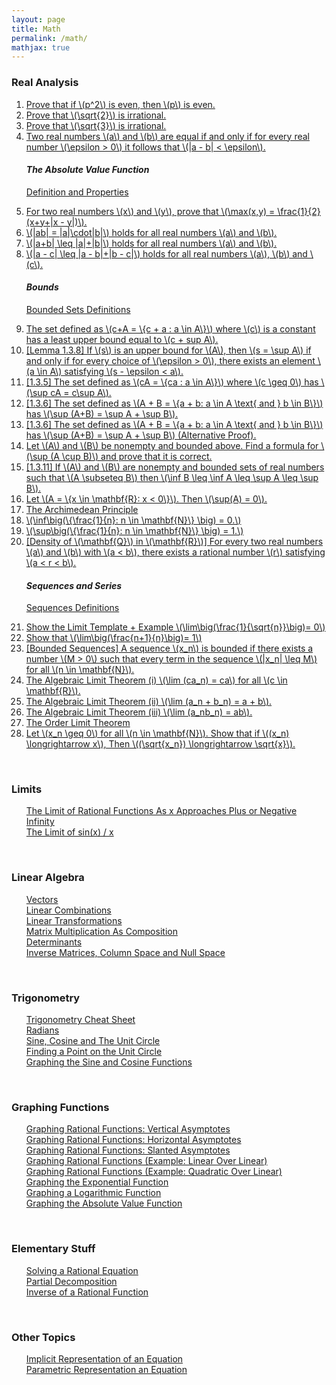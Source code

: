 ```yaml
---
layout: page
title: Math
permalink: /math/
mathjax: true
---
```


<!------------------------------------------------------------------->  
  <h3> Real Analysis </h3>
  <ol type="1">
    <li><a href="/jekyll/update/2024/05/14/analysis-psquared-even-then-p-even.html">
          Prove that if \(p^2\) is even, then \(p\) is even.
	</a></li>
    <li><a href="/jekyll/update/2024/05/01/analysis-square-root-two-irrational.html">
          Prove that \(\sqrt{2}\) is irrational.
    </a></li>
    <li><a href="/jekyll/update/2024/05/15/analysis-square-root-three-irrational.html">
          Prove that \(\sqrt{3}\) is irrational.
    </a></li>
	<!--
    <li><a href="/jekyll/update/2024/05/29/analysis-square-root-3-5-irrational.html">
          Prove that \(\sqrt{3} + \sqrt{5}\) is irrational.
    </a></li>
	-->
    <li><a href="/jekyll/update/2024/05/02/analysis-epsilon-proof-for-equal-real-numbers.html">
          Two real numbers \(a\) and \(b\) are equal if and only if for every real number \(\epsilon > 0\) it follows that \(|a - b| < \epsilon\).   
    </a></li>
<h4><i> The Absolute Value Function </i> </h4>
    <p><a href="/jekyll/update/2024/05/26/analysis-absolute-value-properties.html">
          Definition and Properties  
    </a></p>
    <li><a href="/jekyll/update/2024/05/13/analysis-absolute-value-max-x-y.html">
          For two real numbers \(x\) and \(y\), prove that \(\max(x,y) = \frac{1}{2}(x+y+|x - y|)\).   
    </a></li>
    <li><a href="/jekyll/update/2024/05/24/analysis-absolute-value-product.html">
          \(|ab| = |a|\cdot|b|\) holds for all real numbers \(a\) and \(b\).   
    </a></li>
    <li><a href="/jekyll/update/2024/05/25/analysis-absolute-value-triangle-inquality.html">
          \(|a+b| \leq |a|+|b|\) holds for all real numbers \(a\) and \(b\). 
    </a></li>
    <li><a href="/jekyll/update/2024/05/27/analysis-absolute-value-triangle-inquality-subtract.html">
          \(|a - c| \leq |a - b|+|b - c|\) holds for all real numbers \(a\), \(b\) and \(c\).   
    </a></li>
	<h4><i> Bounds </i></h4>
    <p><a href="/jekyll/update/2024/05/03/analysis-set-bounded.html">
          Bounded Sets Definitions
    </a></p>
    <li><a href="/jekyll/update/2024/05/04/analysis-least-upper-bound-constant.html">
          The set defined as \(c+A = \{c + a : a \in A\}\) where \(c\) is a constant has a least upper bound equal to \(c + sup A\).
    </a></li>
    <li><a href="/jekyll/update/2024/05/05/analysis-least-upper-bound-epsilon.html">
          [Lemma 1.3.8] If \(s\) is an upper bound for \(A\), then \(s = \sup A\) if and only if for every choice of \(\epsilon > 0\), there exists an element \(a \in A\) satisfying \(s - \epsilon < a\).
    </a></li>
    <li><a href="/jekyll/update/2024/05/06/analysis-least-upper-bound-multiply.html">
          [1.3.5] The set defined as \(cA = \{ca : a \in A\}\) where \(c \geq 0\) has \(\sup cA = c\sup A\).
    </a></li>
    <li><a href="/jekyll/update/2024/05/07/analysis-least-upper-bound-sum.html">
          [1.3.6] The set defined as \(A + B = \{a + b: a \in A \text{ and } b \in B\}\) has \(\sup (A+B) = \sup A + \sup B\).
    </a></li>
    <li><a href="/jekyll/update/2024/05/08/analysis-least-upper-bound-sum-alternative.html">
          [1.3.6] The set defined as \(A + B = \{a + b: a \in A \text{ and } b \in B\}\) has \(\sup (A+B) = \sup A + \sup B\) (Alternative Proof).
    </a></li>
    <li><a href="/jekyll/update/2024/05/09/analysis-least-upper-bound-union.html">
          Let \(A\) and \(B\) be nonempty and bounded above. Find a formula for \(\sup (A \cup B)\) and prove that it is correct.
    </a></li>
    <li><a href="/jekyll/update/2024/05/11/analysis-least-upper-bound-infb-infa-supb-supa.html">
          [1.3.11] If \(A\) and \(B\) are nonempty and bounded sets of real numbers such that \(A \subseteq B\) then \(\inf B \leq \inf A \leq \sup A \leq \sup B\).
    </a></li>
    <li><a href="/jekyll/update/2024/05/23/analysis-least-upper-bound-sup0.html">
          Let \(A = \{x \in \mathbf{R}: x < 0\}\). Then \(\sup(A) = 0\).
    </a></li>
    <li><a href="/jekyll/update/2024/05/16/analysis-archimedian-principle.html">
          The Archimedean Principle
    </a></li>
    <li><a href="/jekyll/update/2024/05/17/analysis-archimedian-principle-inf-N.html">
          \(\inf\big(\{\frac{1}{n}: n \in \mathbf{N}\} \big) = 0.\)
    </a></li>
    <li><a href="/jekyll/update/2024/05/18/analysis-archimedian-principle-sup-N.html">
          \(\sup\big(\{\frac{1}{n}: n \in \mathbf{N}\} \big) = 1.\)
    </a></li>
	<!--
    <li><a href="/jekyll/update/2024/05/19/analysis-bounds-alpha-n.html">
          Fix \(\alpha \in (0,1)\). Determine \(\inf(A)\) for \(A=\{\alpha^n: n \in \mathbf{N}\}\).
    </a></li>
    <li><a href="/jekyll/update/2024/05/10/analysis-least-upper-bound-1.3.7.html">
          (11) [1.3.7] If \(a\) is an upper bound for \(A\) and \(a \in A\), then \(a = \sup A\).
    </a></li>
	-->
    <li><a href="/jekyll/update/2024/05/20/analysis-density-of-q-in-r.html">
          [Density of \(\mathbf{Q}\) in \(\mathbf{R}\)] For every two real numbers \(a\) and \(b\) with \(a < b\), there exists a rational number \(r\) satisfying \(a < r < b\).
    </a></li>
	<h4><i>Sequences and Series</i> </h4>
    <p><a href="/jekyll/update/2024/05/21/analysis-seq-definitions.html">
          Sequences Definitions
    </a></p>
    <li><a href="/jekyll/update/2024/05/12/analysis-seq-limit-template.html">
          Show the Limit Template + Example \(\lim\big(\frac{1}{\sqrt{n}}\big)= 0\)
    </a></li>
    <li><a href="/jekyll/update/2024/05/22/analysis-seq-limit-example.html">
          Show that \(\lim\big(\frac{n+1}{n}\big)= 1\)
    </a></li>
    <li><a href="/jekyll/update/2024/06/03/analysis-seq-bounded.html">
          [Bounded Sequences] A sequence \(x_n\) is bounded if there exists a number \(M > 0\) such that every term in the sequence \(|x_n| \leq M\) for all \(n \in \mathbf{N}\).
    </a></li>
    <li><a href="/jekyll/update/2024/05/30/analysis-seq-algebraic-limit-theorem-i.html">
		  The Algebraic Limit Theorem (i) \(\lim (ca_n) = ca\) for all \(c \in \mathbf{R}\).
    </a></li>
    <li><a href="/jekyll/update/2024/05/31/analysis-seq-algebraic-limit-theorem-ii.html">
		  The Algebraic Limit Theorem (ii) \(\lim (a_n + b_n) = a + b\).
    </a></li>
    <li><a href="/jekyll/update/2024/06/01/analysis-seq-algebraic-limit-theorem-iii.html">
		  The Algebraic Limit Theorem (iii) \(\lim (a_nb_n) = ab\).
    </a></li>
    <li><a href="/jekyll/update/2024/06/02/analysis-seq-order-limit-theorem.html">
		  The Order Limit Theorem
    </a></li>
    <li><a href="/jekyll/update/2024/06/04/analysis-seq-sqrt.html">
		  Let \(x_n \geq 0\) for all \(n \in \mathbf{N}\). Show that if \((x_n) \longrightarrow x\), Then \((\sqrt{x_n}) \longrightarrow \sqrt{x}\).
    </a></li>
  </ol>
<br>
<!------------------------------------------------------------------->  
  <h3> Limits </h3>
  <ul style="list-style-type:none;">
    <li><a href="/jekyll/update/2024/04/16/limit-rational-functions.html">
            The Limit of Rational Functions As x Approaches Plus or Negative Infinity
    </a></li>
    <li><a href="/jekyll/update/2024/04/14/limit-sin-x.html">
          The Limit of sin(x) / x
    </a></li>
  </ul>
<br>

<!------------------------------------------------------------------->  
   <h3> Linear Algebra </h3>
   <ul style="list-style-type:none;">
       <li><a href="/jekyll/update/2023/09/11/vectors.html">
           Vectors
       </a></li>
       <li><a href="/jekyll/update/2023/09/12/linear-combinations.html">
           Linear Combinations
       </a></li>
       <li><a href="/jekyll/update/2023/09/22/linear-transformations.html">
           Linear Transformations
       </a></li>
       <li><a href="/jekyll/update/2023/09/25/matrix-multiplication-as-composition.html">
           Matrix Multiplication As Composition
       </a></li>
       <li><a href="/jekyll/update/2023/09/26/determinants.html">
           Determinants
       </a></li>
       <li><a href="/jekyll/update/2023/09/27/system-of-linear-equations.html">
           Inverse Matrices, Column Space and Null Space 
       </a></li>
	   <!--
       <li><a href="/jekyll/update/2023/09/29/dot-product.html">
           Dot Product
       </a></li>
       <li><a href="/jekyll/update/2023/10/02/cross-product.html">
           Cross Product
       </a></li>
	   -->
   </ul>
<br>

<!------------------------------------------------------------------->  
  <h3> Trigonometry </h3>
  <ul style="list-style-type:none;">
    <li><a href="/jekyll/update/2024/04/12/trigonometry-cheat-sheet.html">
           Trigonometry Cheat Sheet
      </a></li>
    <li><a href="/jekyll/update/2024/03/26/radians.html">
          Radians
    </a></li>
    <li><a href="/jekyll/update/2024/04/08/the-unit-circle.html">
          Sine, Cosine and The Unit Circle
    </a></li>
    <li><a href="/jekyll/update/2024/03/28/unit-circle-point.html">
          Finding a Point on the Unit Circle
    </a></li>
    <li><a href="/jekyll/update/2024/04/13/graphing-sine-cosine.html">
          Graphing the Sine and Cosine Functions
    </a></li>
  </ul>
<br>

<!------------------------------------------------------------------->  
  <h3> Graphing Functions </h3>
  <ul style="list-style-type:none;">
    <li><a href="/jekyll/update/2024/04/09/graph-vertical-asymptotes.html">
         Graphing Rational Functions: Vertical Asymptotes
    </a></li>
    <li><a href="/jekyll/update/2024/04/10/graph-horizontal-asymptotes.html">
         Graphing Rational Functions: Horizontal Asymptotes
    </a></li>
    <li><a href="/jekyll/update/2024/04/11/graph-slanted-asymptotes.html">
         Graphing Rational Functions: Slanted Asymptotes
    </a></li>
    <li><a href="/jekyll/update/2024/04/04/graph-function-linear-over-linear.html">
          Graphing Rational Functions (Example: Linear Over Linear)
    </a></li>
    <li><a href="/jekyll/update/2024/04/07/graph-function-quadratic-over-linear.html">
          Graphing Rational Functions (Example: Quadratic Over Linear)
    </a></li>
    <li><a href="/jekyll/update/2024/04/15/graph-function-exponential.html">
          Graphing the Exponential Function
    </a></li>
    <li><a href="/jekyll/update/2024/04/03/graph-function-logarithm.html">
          Graphing a Logarithmic Function
    </a></li>
    <li><a href="/jekyll/update/2024/04/05/graph-function-absolute-value.html">
          Graphing the Absolute Value Function
    </a></li>
  </ul>
<br>

<!------------------------------------------------------------------->  
  <h3> Elementary Stuff </h3>
  <ul style="list-style-type:none;">
    <li><a href="/jekyll/update/2024/04/01/rational-equations.html">
          Solving a Rational Equation
    </a></li>
    <li><a href="/jekyll/update/2024/04/02/partial-decomposition.html">
          Partial Decomposition
    </a></li>
    <li><a href="/jekyll/update/2024/04/06/inverse-rational-function.html">
          Inverse of a Rational Function
    </a></li>
  </ul>
<br>

<!------------------------------------------------------------------->  
 <h3> Other Topics </h3>
   <ul style="list-style-type:none;">
       <li><a href="/jekyll/update/2023/09/28/implicit-representation.html">
           Implicit Representation of an Equation
       </a></li>
       <li><a href="/jekyll/update/2023/09/30/parametric-representation.html">
           Parametric Representation an Equation
       </a></li>
   </ul>
<br>



<!------------------------------------------------------------------->  
<!--
   <h3> Abstract Algebra </h3>
   <ul style="list-style-type:none;">
       <li><a href="/jekyll/update/2019/09/07/groups.html">
           Groups
       </a></li>
   </ul>
--> 


<!------------------------------------------------------------------->  
<!--
   <h3> Number Theory </h3>
   <ul style="list-style-type:none;">
       <li><a href="/jekyll/update/2019/08/23/prime-numbers.html">
           Prime Numbers
       </a></li>
       <li><a href="/jekyll/update/2019/08/22/congruences.html">
           Congruences
       </a></li>
   </ul>
-->


<!--
<li><a href="/jekyll/update/2022/09/23/proof1.html">
   <b>09/23/2022:</b> If $n \in N,$ then $1 + (-1)^n(2n-1)$ is a multiple of $4$.
</a></li>
<li><a href="/jekyll/update/2022/09/24/proof2.html">
   <b>09/24/2022:</b> If two integers have opposite parity, then their sum is odd.
</a></li>
<li><a href="/jekyll/update/2022/09/25/proof3.html">
   <b>09/25/2022:</b> If $n \in N,$ then $1 + (-1)^n(2n-1)$ is a multiple of $4$.
</a></li>
-->
<br>